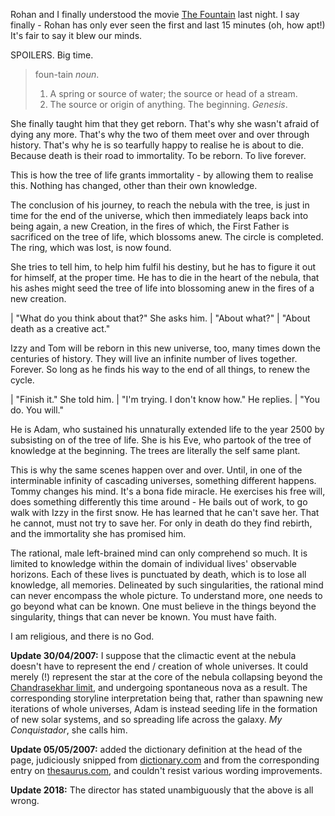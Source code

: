 <!--
.. title: Religion, at last.
.. slug: religion-at-last
.. date: 2007-04-29 07:36:26-05:00
.. tags: movie,media,fiction,aronofsky,the-fountain
-->


Rohan and I finally understood the movie [The
Fountain](the-fountain) last night. I say finally - Rohan
has only ever seen the first and last 15 minutes (oh, how apt!) It's
fair to say it blew our minds.

SPOILERS. Big time.

> foun-tain *noun*.
>
> 1.  A spring or source of water; the source or head of a stream.
> 2.  The source or origin of anything. The beginning. *Genesis*.

She finally taught him that they get reborn. That's why she wasn't
afraid of dying any more. That's why the two of them meet over and over
through history. That's why he is so tearfully happy to realise he is
about to die. Because death is their road to immortality. To be reborn.
To live forever.

This is how the tree of life grants immortality - by allowing them to
realise this. Nothing has changed, other than their own knowledge.

The conclusion of his journey, to reach the nebula with the tree, is
just in time for the end of the universe, which then immediately leaps
back into being again, a new Creation, in the fires of which, the First
Father is sacrificed on the tree of life, which blossoms anew. The
circle is completed. The ring, which was lost, is now found.

She tries to tell him, to help him fulfil his destiny, but he has to
figure it out for himself, at the proper time. He has to die in the
heart of the nebula, that his ashes might seed the tree of life into
blossoming anew in the fires of a new creation.

| "What do you think about that?" She asks him.
| "About what?"
| "About death as a creative act."

Izzy and Tom will be reborn in this new universe, too, many times down
the centuries of history. They will live an infinite number of lives
together. Forever. So long as he finds his way to the end of all things,
to renew the cycle.

| "Finish it." She told him.
| "I'm trying. I don't know how." He replies.
| "You do. You will."

He is Adam, who sustained his unnaturally extended life to the year 2500
by subsisting on of the tree of life. She is his Eve, who partook of the
tree of knowledge at the beginning. The trees are literally the self
same plant.

This is why the same scenes happen over and over. Until, in one of the
interminable infinity of cascading universes, something different
happens. Tommy changes his mind. It's a bona fide miracle. He exercises
his free will, does something differently this time around - He bails
out of work, to go walk with Izzy in the first snow. He has learned that
he can't save her. That he cannot, must not try to save her. For only in
death do they find rebirth, and the immortality she has promised him.

The rational, male left-brained mind can only comprehend so much. It is
limited to knowledge within the domain of individual lives' observable
horizons. Each of these lives is punctuated by death, which is to lose
all knowledge, all memories. Delineated by such singularities, the
rational mind can never encompass the whole picture. To understand more,
one needs to go beyond what can be known. One must believe in the things
beyond the singularity, things that can never be known. You must have
faith.

I am religious, and there is no God.

**Update 30/04/2007:** I suppose that the climactic event at the nebula
doesn't have to represent the end / creation of whole universes. It
could merely (!) represent the star at the core of the nebula collapsing
beyond the [Chandrasekhar
limit](http://en.wikipedia.org/wiki/Chandrasekhar_limit), and undergoing
spontaneous nova as a result. The corresponding storyline interpretation
being that, rather than spawning new iterations of whole universes, Adam
is instead seeding life in the formation of new solar systems, and so
spreading life across the galaxy. *My Conquistador*, she calls him.

**Update 05/05/2007:** added the dictionary definition at the head of
the page, judiciously snipped from
[dictionary.com](http://dictionary.reference.com/browse/fountain) and
from the corresponding entry on
[thesaurus.com](http://thesaurus.reference.com/browse/fountain), and
couldn't resist various wording improvements.

**Update 2018:** The director has stated unambiguously that the above
is all wrong.
